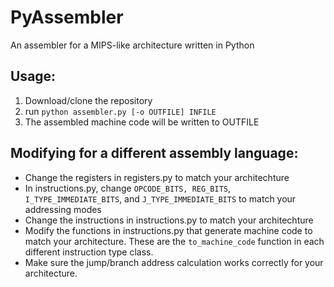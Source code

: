 # PyAssembler
An assembler for a MIPS-like architecture written in Python

## Usage:
1. Download/clone the repository
2. run `python assembler.py [-o OUTFILE] INFILE`
3. The assembled machine code will be written to OUTFILE

## Modifying for a different assembly language:
- Change the registers in registers.py to match your architechture
- In instructions.py, change `OPCODE_BITS, REG_BITS`, `I_TYPE_IMMEDIATE_BITS`, and `J_TYPE_IMMEDIATE_BITS` to match your addressing modes
- Change the instructions in instructions.py to match your architechture
- Modify the functions in instructions.py that generate machine code to match your architecture. These are the `to_machine_code` function in each different instruction type class.
- Make sure the jump/branch address calculation works correctly for your architecture.
